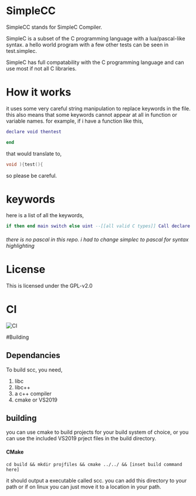 # SimpleCC

SimpleCC stands for SimpleC Compiler.

SimpleC is a subset of the C programming language with a lua/pascal-like syntax. 
a hello world program with a few other tests can be seen in test.simplec. 

SimpleC has full compatability with the C programming language and can use most if not all C libraries. 

# How it works

it uses some very careful string manipulation to replace keywords in the file. 
this also means that some keywords cannot appear at all in function or variable names.
for example, 
if i have a function like this,
```lua
declare void thentest

end
```
that would translate to,
```c
void ){test(){
```
so please be careful.

# keywords
here is a list of all the keywords,

```lua
if then end main switch else uint --[[all valid C types]] Call declare --[[Any thing not listed here is the same way you do it in C]]
```
###### there is no pascal in this repo. i had to change simplec to pascal for syntax highlighting


# License
This is licensed under the GPL-v2.0


# CI 
![CI](https://github.com/WholesomeIsland/SimpleCC/workflows/CI/badge.svg)

#Building
## Dependancies
To build scc, you need,
1. libc
2. libc++
3. a c++ compiler
4. cmake or VS2019

## building

you can use cmake to build projects for your build system of choice, or you can use the included VS2019 prject files in the build directory.
#### CMake
```
cd build && mkdir projfiles && cmake ../../ && [inset build command here]
```
it should output a executable called scc. you can add this directory to your path or if on linux you can just move it to a location in your path.

